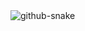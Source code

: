 ###

<br clear="both">

<picture>
  <source media="(prefers-color-scheme: dark)" srcset="dist/snake-dark.svg" />
  <source media="(prefers-color-scheme: light)" srcset="dist/snake.svg" />
  <img alt="github-snake" src="dist/snake.svg" />
</picture>

###
